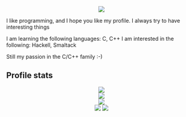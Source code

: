 <div align="center"> 
   <img src="https://readme-typing-svg.herokuapp.com?font=Fira+Code&weight=500&size=40&pause=1000&color=F7C213&center=true&vCenter=true&width=560&height=70&lines=Hello%21+I%27m+NeoIO%21+%F0%9F%91%8B"> 
 </div> 
 
I like programming, and I hope you like my profile. I always try to have interesting things

I am learning the following languages: C, C++
I am interested in the following: Hackell, Smaltack

Still my passion in the C/C++ family :-)



## Profile stats 
 <div align="center"> 
   <img src="http://github-profile-summary-cards.vercel.app/api/cards/profile-details?username=NeonIOSTD&theme=slateorange" /> 
 </div> 
  
 <div align="center"> 
   <img src="https://github-readme-stats.vercel.app/api/top-langs/?username=NeonIOSTD&langs_count=5&theme=great-gatsby"> 
 </div> 
  
 <div align="center"> 
   <img src="https://github-readme-streak-stats.herokuapp.com?user=NeonIOSTD&theme=rising-sun&hide_border=true" /> 
 </div> 
  
 <div align="center"> 
   <img src="http://github-profile-summary-cards.vercel.app/api/cards/stats?username=NeonIOSTD&theme=slateorange" /> 
   <img src="http://github-profile-summary-cards.vercel.app/api/cards/most-commit-language?username=NeonIOSTD&theme=slateorange" /> 
 </div>





<!---
NeonIOSTD/NeonIOSTD is a ✨ special ✨ repository because its `README.md` (this file) appears on your GitHub profile.
You can click the Preview link to take a look at your changes.
--->
